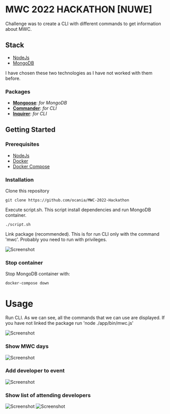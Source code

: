 # MWC 2022 HACKATHON [NUWE]
Challenge was to create a CLI with different commands to get information about MWC.

## Stack
- [NodeJs](https://nodejs.dev/)
- [MongoDB](https://www.mongodb.com/)

I have chosen these two technologies as I have not worked with them before.

### Packages
- **[Mongoose](https://mongoosejs.com/)**: _for MongoDB_
- **[Commander](https://github.com/tj/commander.js/)**: _for CLI_
- **[Inquirer](https://github.com/SBoudrias/Inquirer.js)**: _for CLI_


## Getting Started

### Prerequisites

- [NodeJs](https://nodejs.dev/)
- [Docker](https://docs.docker.com/desktop)
- [Docker Compose](https://docs.docker.com/compose/)

### Installation

Clone this repository
```
git clone https://github.com/ocania/MWC-2022-Hackathon
```

Execute script.sh. This script install dependencies and run MongoDB container.
```
./script.sh
```

Link package (recommended). This is for run CLI only with the command 'mwc'. Probably you need to run with privileges.

![Screenshot](https://gyazo.com/829acb771bb3d3f60b8469672c684cbc.png)

### Stop container
Stop MongoDB container with:
```
docker-compose down
```

# Usage
Run CLI. As we can see, all the commands that we can use are displayed.
If you have not linked the package run 'node ./app/bin/mwc.js'

![Screenshot](https://gyazo.com/a7991a02ade1e670445b96659619c258.png)

### Show MWC days
![Screenshot](https://gyazo.com/92457b27482d7a142cbb1adb7e3d9d7e.png)

### Add developer to event
![Screenshot](https://gyazo.com/e16a3120ea2154f63c10f028c0930031.png)

### Show list of attending developers
![Screenshot](https://gyazo.com/14dbe0f636240f2e83ff79212275e781.png)
![Screenshot](https://gyazo.com/4c685f4bc7a9f157be1cd3bb089e63ab.png)
